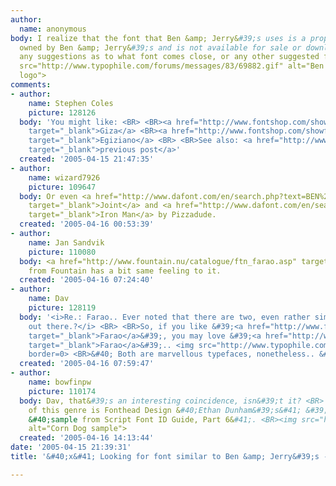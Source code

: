 ```yaml
---
author:
  name: anonymous
body: I realize that the font that Ben &amp; Jerry&#39;s uses is a proprietary font,
  owned by Ben &amp; Jerry&#39;s and is not available for sale or downloading.  But
  any suggestions as to what font comes close, or any other suggested fonts? <img
  src="http://www.typophile.com/forums/messages/83/69882.gif" alt="Ben &amp; Jerry&#39;s
  logo">
comments:
- author:
    name: Stephen Coles
    picture: 128126
  body: 'You might like: <BR> <BR><a href="http://www.fontshop.com/showfont.cfm?fid=FB.7748.0.0"
    target="_blank">Giza</a> <BR><a href="http://www.fontshop.com/showfont.cfm?fid=C.106292.0.0"
    target="_blank">Egiziano</a> <BR> <BR>See also: <a href="http://www.typophile.com/cgibin/discus.pl?pg=prev&amp;topic=83&amp;page=3146"
    target="_blank">previous post</a>'
  created: '2005-04-15 21:47:35'
- author:
    name: wizard7926
    picture: 109647
  body: Or even <a href="http://www.dafont.com/en/search.php?text=BEN%26JERRYS&amp;nq=1&amp;q=joint"
    target="_blank">Joint</a> and <a href="http://www.dafont.com/en/search.php?text=BEN%26JERRYS&amp;nq=1&amp;q=iron+man"
    target="_blank">Iron Man</a> by Pizzadude.
  created: '2005-04-16 00:53:39'
- author:
    name: Jan Sandvik
    picture: 110080
  body: <a href="http://www.fountain.nu/catalogue/ftn_farao.asp" target="_blank">Farao</a>
    from Fountain has a bit same feeling to it.
  created: '2005-04-16 07:24:40'
- author:
    name: Dav
    picture: 128119
  body: '<i>Re.: Farao.. Ever noted that there are two, even rather similar, &#39;Farao&#39;s
    out there.?</i> <BR> <BR>So, if you like &#39;<a href="http://www.fountain.nu/catalogue/ftn_farao.asp"
    target="_blank">Farao</a>&#39;, you may love &#39;<a href="http://www.stormtype.com/farao.html"
    target="_blank">Farao</a>&#39;.. <img src="http://www.typophile.com/forums/clipart/bigsmile.gif"
    border=0> <BR>&#40; Both are marvellous typefaces, nonetheless.. &#41;'
  created: '2005-04-16 07:59:47'
- author:
    name: bowfinpw
    picture: 110174
  body: Dav, that&#39;s an interesting coincidence, isn&#39;t it? <BR> <BR>Another
    of this genre is Fonthead Design &#40;Ethan Dunham&#39;s&#41; &#39;Corn Dog&#39;
    &#40;sample from Script Font ID Guide, Part 6&#41;. <BR><img src="http://www.typophile.com/forums/messages/83/69907.gif"
    alt="Corn Dog sample">
  created: '2005-04-16 14:13:44'
date: '2005-04-15 21:39:31'
title: '&#40;x&#41; Looking for font similar to Ben &amp; Jerry&#39;s - various {gang}'

---
```

